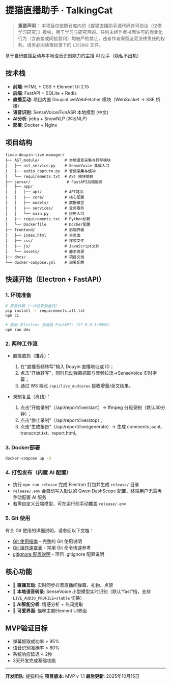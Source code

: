 # 提猫直播助手 · TalkingCat

> **重要声明：** 本项目仅依照仓库内的《提猫直播助手源代码许可协议（仅供学习研究）》授权，用于学习与研究目的。任何未经作者书面许可的商业化行为（含直接或间接盈利）均被严格禁止，违者作者保留追究法律责任的权利。请务必阅读根目录下的 `LICENSE` 文件。

基于自研直播互动与本地语音识别能力的主播 AI 助手（隐私不出机）

## 技术栈

- **前端**: HTML + CSS + Element UI 2.15
- **后端**: FastAPI + SQLite + Redis
- **直播互动**: 项目内置 DouyinLiveWebFetcher 模块（WebSocket → SSE 桥接）
- **语音识别**: SenseVoice/FunASR 本地模型 (中文)
- **AI分析**: jieba + SnowNLP (本地NLP)
- **部署**: Docker + Nginx

## 项目结构

```
timao-douyin-live-manager/
├── AST_module/           # 本地语音采集与转写模块
│   ├── ast_service.py    # SenseVoice 集成入口
│   ├── audio_capture.py  # 音频采集与缓冲
│   └── requirements.txt  # AST 模块依赖
├── server/                # FastAPI后端服务
│   ├── app/
│   │   ├── api/          # API路由
│   │   ├── core/         # 核心配置
│   │   ├── models/       # 数据模型
│   │   ├── services/     # 业务服务
│   │   └── main.py       # 应用入口
│   ├── requirements.txt  # Python依赖
│   └── Dockerfile        # Docker配置
├── frontend/             # 前端界面
│   ├── index.html        # 主页面
│   ├── css/              # 样式文件
│   ├── js/               # JavaScript文件
│   └── assets/           # 静态资源
├── docs/                 # 项目文档
└── docker-compose.yml    # 部署配置
```

## 快速开始（Electron + FastAPI）

### 1. 环境准备

```bash
# 安装依赖（一次性安装全栈）
pip install -r requirements.all.txt
npm ci

# 启动（Electron 会自启 FastAPI: 127.0.0.1:8090）
npm run dev
```

### 2. 两种工作流

- 直播直抓（推荐）：

  1) 在“直播音频转写”输入 Douyin 直播地址或 ID；
  2) 点击“开始转写”，同时启动弹幕抓取与音频拉流→SenseVoice 实时字幕；
  3) 通过 WS 端点 `/api/live_audio/ws` 接收增量/全文结果。
- 录制复盘（离线）：

  1) 点击“开始录制”（/api/report/live/start）→ ffmpeg 分段录制（默认30分钟）；
  2) 点击“停止录制”（/api/report/live/stop）；
  3) 点击“生成报告”（/api/report/live/generate）→ 生成 comments.jsonl、transcript.txt、report.html。

### 3. Docker部署

```bash
docker-compose up -d
```

### 4. 打包发布（内置 AI 配置）

- 执行 `npm run release` 完成 Electron 打包并生成 `release/` 目录
- `release/.env` 会自动写入默认的 Qwen DashScope 配置，终端用户无需再手动配置 AI 服务
- 若需自定义云端模型，可在运行前手动覆盖 `release/.env`

### 5. Git 使用

有关 Git 使用的详细说明，请参阅以下文档：

- [Git 使用指南](docs/Git使用指南.md) - 完整的 Git 使用说明
- [Git 操作速查表](docs/Git操作速查表.md) - 常用 Git 命令快速参考
- [gitignore 配置说明](docs/gitignore配置说明.md) - 项目 .gitignore 配置说明

## 核心功能

- 🎯 **直播互动**: 实时同步抖音直播间弹幕、礼物、点赞
- 🎤 **本地语音转录**: SenseVoice 小型模型实时识别（默认“fast”档，支持 `LIVE_AUDIO_PROFILE=stable` 切换）
- 🧠 **AI智能分析**: 情感分析 + 热词提取
- 🎨 **可爱界面**: 猫咪主题Element UI界面

## MVP验证目标

- 弹幕抓取成功率 > 95%
- 语音识别准确率 > 80%
- 系统响应延迟 < 2秒
- 3天开发完成基础功能

---

**开发团队**: 提猫科技
**项目版本**: MVP v 1.1
**最后更新**: 2025年10月15日
